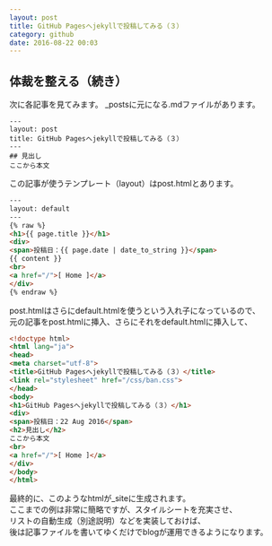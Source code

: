 ```yaml
---
layout: post
title: GitHub Pagesへjekyllで投稿してみる（３）
category: github
date: 2016-08-22 00:03
---
```


## 体裁を整える（続き）
次に各記事を見てみます。
_postsに元になる.mdファイルがあります。

```
---
layout: post
title: GitHub Pagesへjekyllで投稿してみる（３）
---
## 見出し
ここから本文
```
この記事が使うテンプレート（layout）はpost.htmlとあります。

```html
---
layout: default
---
{% raw %}
<h1>{{ page.title }}</h1>
<div>
<span>投稿日：{{ page.date | date_to_string }}</span>
{{ content }}
<br>
<a href="/">[ Home ]</a>
</div>
{% endraw %}
```
post.htmlはさらにdefault.htmlを使うという入れ子になっているので、  
元の記事をpost.htmlに挿入、さらにそれをdefault.htmlに挿入して、

```html
<!doctype html>
<html lang="ja">
<head>
<meta charset="utf-8">
<title>GitHub Pagesへjekyllで投稿してみる（３）</title>
<link rel="stylesheet" href="/css/ban.css">
</head>
<body>
<h1>GitHub Pagesへjekyllで投稿してみる（３）</h1>
<div>
<span>投稿日：22 Aug 2016</span>
<h2>見出し</h2>
ここから本文
<br>
<a href="/">[ Home ]</a>
</div>
</body>
</html>
```
最終的に、このようなhtmlが_siteに生成されます。  
ここまでの例は非常に簡略ですが、スタイルシートを充実させ、  
リストの自動生成（別途説明）などを実装しておけば、  
後は記事ファイルを書いてゆくだけでblogが運用できるようになります。  
